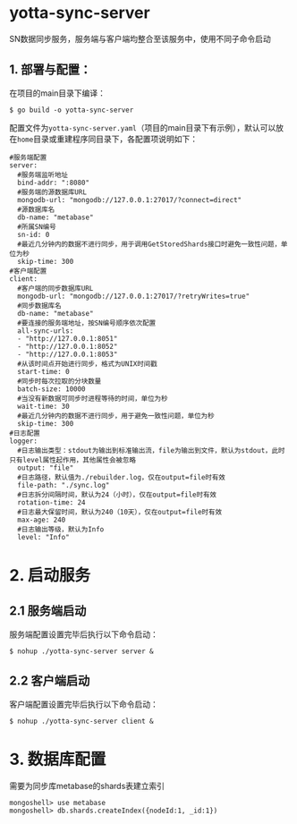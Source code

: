 # yotta-sync-server
SN数据同步服务，服务端与客户端均整合至该服务中，使用不同子命令启动
## 1. 部署与配置：
在项目的main目录下编译：
```
$ go build -o yotta-sync-server
```
配置文件为`yotta-sync-server.yaml`（项目的main目录下有示例），默认可以放在`home`目录或重建程序同目录下，各配置项说明如下：
```
#服务端配置
server:
  #服务端监听地址
  bind-addr: ":8080"
  #服务端的源数据库URL
  mongodb-url: "mongodb://127.0.0.1:27017/?connect=direct"
  #源数据库名
  db-name: "metabase"
  #所属SN编号
  sn-id: 0
  #最近几分钟内的数据不进行同步，用于调用GetStoredShards接口时避免一致性问题，单位为秒
  skip-time: 300
#客户端配置
client:
  #客户端的同步数据库URL
  mongodb-url: "mongodb://127.0.0.1:27017/?retryWrites=true"
  #同步数据库名
  db-name: "metabase"
  #要连接的服务端地址，按SN编号顺序依次配置
  all-sync-urls:
  - "http://127.0.0.1:8051"
  - "http://127.0.0.1:8052"
  - "http://127.0.0.1:8053"
  #从该时间点开始进行同步，格式为UNIX时间戳
  start-time: 0
  #同步时每次拉取的分块数量
  batch-size: 10000
  #当没有新数据可同步时进程等待的时间，单位为秒
  wait-time: 30
  #最近几分钟内的数据不进行同步，用于避免一致性问题，单位为秒
  skip-time: 300
#日志配置
logger:
  #日志输出类型：stdout为输出到标准输出流，file为输出到文件，默认为stdout，此时只有level属性起作用，其他属性会被忽略
  output: "file"
  #日志路径，默认值为./rebuilder.log，仅在output=file时有效
  file-path: "./sync.log"
  #日志拆分间隔时间，默认为24（小时），仅在output=file时有效
  rotation-time: 24
  #日志最大保留时间，默认为240（10天），仅在output=file时有效
  max-age: 240
  #日志输出等级，默认为Info
  level: "Info"
```

# 2. 启动服务
## 2.1 服务端启动
服务端配置设置完毕后执行以下命令启动：
```
$ nohup ./yotta-sync-server server &
```

## 2.2 客户端启动
客户端配置设置完毕后执行以下命令启动：
```
$ nohup ./yotta-sync-server client &
```

# 3. 数据库配置
需要为同步库metabase的shards表建立索引
```
mongoshell> use metabase
mongoshell> db.shards.createIndex({nodeId:1, _id:1})
```